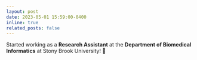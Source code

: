 ```yaml
---
layout: post
date: 2023-05-01 15:59:00-0400
inline: true
related_posts: false
---
```


Started working as a **Research Assistant** at the **Department of Biomedical Informatics** at Stony Brook University! :microscope:

